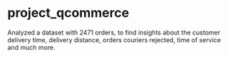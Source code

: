 # project_qcommerce
Analyzed a dataset with 2471 orders, to find insights about the customer delivery time, delivery distance, orders couriers rejected, time of service and much more.

